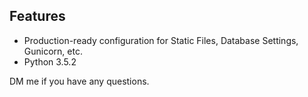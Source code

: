 ## Features

- Production-ready configuration for Static Files, Database Settings, Gunicorn, etc.
- Python 3.5.2

DM me if you have any questions.